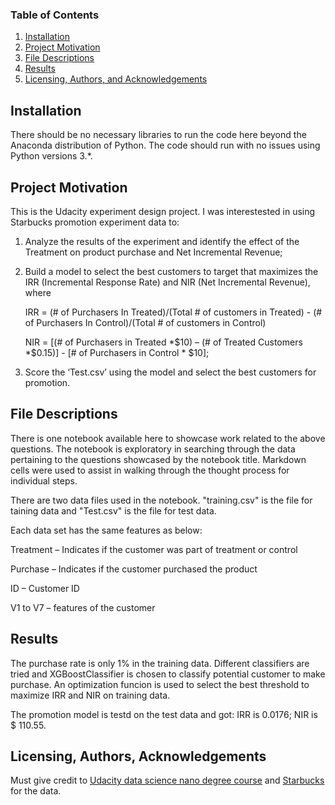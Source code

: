 ### Table of Contents

1. [Installation](#installation)
2. [Project Motivation](#motivation)
3. [File Descriptions](#files)
4. [Results](#results)
5. [Licensing, Authors, and Acknowledgements](#licensing)

## Installation <a name="installation"></a>

There should be no necessary libraries to run the code here beyond the Anaconda distribution of Python.  The code should run with no issues using Python versions 3.*.

## Project Motivation <a name="motivation"></a>

This is the Udacity experiment design project. I was interestested in using Starbucks promotion experiment data to:

1. Analyze the results of the experiment and identify the effect of the Treatment on product purchase and Net Incremental Revenue;

2. Build a model to select the best customers to target that maximizes the IRR (Incremental Response Rate) and NIR (Net Incremental Revenue), where

   IRR = (# of Purchasers In Treated)/(Total # of customers in Treated)  - (# of Purchasers In Control)/(Total # of customers in Control) 

   NIR = [(# of Purchasers in Treated *$10) – (# of Treated Customers *$0.15)]  -  [# of Purchasers in Control * $10];

3. Score the ‘Test.csv’ using the model and select the best customers for promotion.

## File Descriptions <a name="files"></a>

There is one notebook available here to showcase work related to the above questions. The notebook is exploratory in searching through the data pertaining to the questions showcased by the notebook title.  Markdown cells were used to assist in walking through the thought process for individual steps.  

There are two data files used in the notebook. "training.csv" is the file for taining data and "Test.csv" is the file for test data.

Each data set has the same features as below:

Treatment – Indicates if the customer was part of treatment or control

Purchase – Indicates if the customer purchased the product

ID – Customer ID

V1 to V7 – features of the customer

## Results <a name="results"></a>

The purchase rate is only 1% in the training data. Different classifiers are tried and XGBoostClassifier is chosen to classify potential customer to make purchase. An optimization funcion is used to select the best threshold to maximize IRR and NIR on training data.

The promotion model is testd on the test data and got:
IRR is 0.0176;
NIR is $ 110.55.

## Licensing, Authors, Acknowledgements <a name="licensing"></a>

Must give credit to [Udacity data science nano degree course](https://www.udacity.com/course/data-scientist-nanodegree--nd025) and [Starbucks](https://www.starbucks.com/) for the data. 
